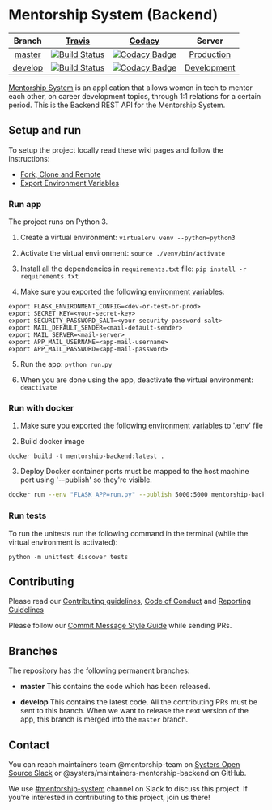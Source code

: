 # Mentorship System (Backend)

| Branch | [Travis](https://travis-ci.org/) | [Codacy](https://www.codacy.com/) | Server |
| :---: | :---: | :---: | :---: |
| [master](https://github.com/systers/mentorship-backend/tree/master) | [![Build Status](https://travis-ci.org/systers/mentorship-backend.svg?branch=master)](https://travis-ci.org/systers/mentorship-backend) | [![Codacy Badge](https://api.codacy.com/project/badge/Grade/5181ca06835045d1aea78fdd30fc37d9?branch=master)](https://www.codacy.com/app/systers/mentorship-backend) | [Production](http://systers-mentorship.eu-central-1.elasticbeanstalk.com/) |
| [develop](https://github.com/systers/mentorship-backend/tree/develop) | [![Build Status](https://travis-ci.org/systers/mentorship-backend.svg?branch=develop)](https://travis-ci.org/systers/mentorship-backend) | [![Codacy Badge](https://api.codacy.com/project/badge/Grade/5181ca06835045d1aea78fdd30fc37d9?branch=develop)](https://www.codacy.com/app/systers/mentorship-backend) | [Development](http://systers-mentorship-dev.eu-central-1.elasticbeanstalk.com/) |

[Mentorship System](https://github.com/systers/mentorship-backend) is an application that allows women in tech to mentor each other, on career development topics, through 1:1 relations for a certain period.
This is the Backend REST API for the Mentorship System.

## Setup and run

To setup the project locally read these wiki pages and follow the instructions:

 - [Fork, Clone and Remote](https://github.com/systers/mentorship-backend/wiki/Fork%2C-Clone-%26-Remote)
 - [Export Environment Variables](https://github.com/systers/mentorship-backend/wiki/Environment-Variables)

### Run app

The project runs on Python 3.

1. Create a virtual environment:
`virtualenv venv --python=python3`

2. Activate the virtual environment:
`source ./venv/bin/activate`

3. Install all the dependencies in `requirements.txt` file:
`pip install -r requirements.txt`

4. Make sure you exported the following [environment variables](https://github.com/systers/mentorship-backend/wiki/Environment-Variables):

```
export FLASK_ENVIRONMENT_CONFIG=<dev-or-test-or-prod>
export SECRET_KEY=<your-secret-key>
export SECURITY_PASSWORD_SALT=<your-security-password-salt>
export MAIL_DEFAULT_SENDER=<mail-default-sender>
export MAIL_SERVER=<mail-server>
export APP_MAIL_USERNAME=<app-mail-username>
export APP_MAIL_PASSWORD=<app-mail-password>
```

5. Run the app:
`python run.py`

6. When you are done using the app, deactivate the virtual environment:
`deactivate`

### Run with docker
1. Make sure you exported the following [environment variables](https://github.com/systers/mentorship-backend/wiki/Environment-Variables) to '.env' file

2. Build docker image
```
docker build -t mentorship-backend:latest .
```
3. Deploy
Docker container ports must be mapped to the host machine port using '--publish' so they're visible.
```sh
docker run --env "FLASK_APP=run.py" --publish 5000:5000 mentorship-backend:latest
```

### Run tests

To run the unitests run the following command in the terminal (while the virtual environment is activated):

`python -m unittest discover tests`

## Contributing

Please read our [Contributing guidelines](https://github.com/systers/mentorship-backend/blob/develop/.github/CONTRIBUTING.md), [Code of Conduct](http://systers.io/code-of-conduct) and [Reporting Guidelines](http://systers.io/reporting-guidelines)

Please follow our [Commit Message Style Guide](https://github.com/systers/mentorship-backend/wiki/Commit-Message-Style-Guide) while sending PRs.

## Branches

The repository has the following permanent branches:

 * **master** This contains the code which has been released.

 * **develop** This contains the latest code. All the contributing PRs must be sent to this branch. When we want to release the next version of the app, this branch is merged into the `master` branch.

## Contact

You can reach maintainers team @mentorship-team on [Systers Open Source Slack](http://systers.io/slack-systers-opensource/) or @systers/maintainers-mentorship-backend on GitHub.

We use [#mentorship-system](https://systers-opensource.slack.com/messages/CAE8QK41L/) channel on Slack to discuss this project. If you're interested in contributing to this project, join us there!
